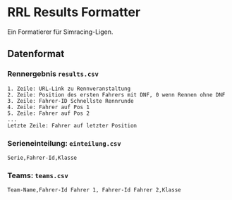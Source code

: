 # RRL Results Formatter

Ein Formatierer für Simracing-Ligen.

## Datenformat

### Rennergebnis `results.csv`

```csv
1. Zeile: URL-Link zu Rennveranstaltung
2. Zeile: Position des ersten Fahrers mit DNF, 0 wenn Rennen ohne DNF
3. Zeile: Fahrer-ID Schnellste Rennrunde
4. Zeile: Fahrer auf Pos 1
5. Zeile: Fahrer auf Pos 2
...
Letzte Zeile: Fahrer auf letzter Position
```
### Serieneinteilung: `einteilung.csv`

```csv
Serie,Fahrer-Id,Klasse
```

### Teams: `teams.csv`

```csv
Team-Name,Fahrer-Id Fahrer 1, Fahrer-Id Fahrer 2,Klasse
```
